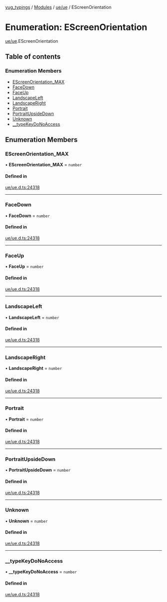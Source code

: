 [yug_typings](../README.md) / [Modules](../modules.md) / [ue/ue](../modules/ue_ue.md) / EScreenOrientation

# Enumeration: EScreenOrientation

[ue/ue](../modules/ue_ue.md).EScreenOrientation

## Table of contents

### Enumeration Members

- [EScreenOrientation\_MAX](ue_ue.EScreenOrientation.md#escreenorientation_max)
- [FaceDown](ue_ue.EScreenOrientation.md#facedown)
- [FaceUp](ue_ue.EScreenOrientation.md#faceup)
- [LandscapeLeft](ue_ue.EScreenOrientation.md#landscapeleft)
- [LandscapeRight](ue_ue.EScreenOrientation.md#landscaperight)
- [Portrait](ue_ue.EScreenOrientation.md#portrait)
- [PortraitUpsideDown](ue_ue.EScreenOrientation.md#portraitupsidedown)
- [Unknown](ue_ue.EScreenOrientation.md#unknown)
- [\_\_typeKeyDoNoAccess](ue_ue.EScreenOrientation.md#__typekeydonoaccess)

## Enumeration Members

### EScreenOrientation\_MAX

• **EScreenOrientation\_MAX** = `number`

#### Defined in

[ue/ue.d.ts:24318](https://github.com/YugMetaverse/yug_typings/blob/25cad34/ue/ue.d.ts#L24318)

___

### FaceDown

• **FaceDown** = `number`

#### Defined in

[ue/ue.d.ts:24318](https://github.com/YugMetaverse/yug_typings/blob/25cad34/ue/ue.d.ts#L24318)

___

### FaceUp

• **FaceUp** = `number`

#### Defined in

[ue/ue.d.ts:24318](https://github.com/YugMetaverse/yug_typings/blob/25cad34/ue/ue.d.ts#L24318)

___

### LandscapeLeft

• **LandscapeLeft** = `number`

#### Defined in

[ue/ue.d.ts:24318](https://github.com/YugMetaverse/yug_typings/blob/25cad34/ue/ue.d.ts#L24318)

___

### LandscapeRight

• **LandscapeRight** = `number`

#### Defined in

[ue/ue.d.ts:24318](https://github.com/YugMetaverse/yug_typings/blob/25cad34/ue/ue.d.ts#L24318)

___

### Portrait

• **Portrait** = `number`

#### Defined in

[ue/ue.d.ts:24318](https://github.com/YugMetaverse/yug_typings/blob/25cad34/ue/ue.d.ts#L24318)

___

### PortraitUpsideDown

• **PortraitUpsideDown** = `number`

#### Defined in

[ue/ue.d.ts:24318](https://github.com/YugMetaverse/yug_typings/blob/25cad34/ue/ue.d.ts#L24318)

___

### Unknown

• **Unknown** = `number`

#### Defined in

[ue/ue.d.ts:24318](https://github.com/YugMetaverse/yug_typings/blob/25cad34/ue/ue.d.ts#L24318)

___

### \_\_typeKeyDoNoAccess

• **\_\_typeKeyDoNoAccess** = `number`

#### Defined in

[ue/ue.d.ts:24318](https://github.com/YugMetaverse/yug_typings/blob/25cad34/ue/ue.d.ts#L24318)
